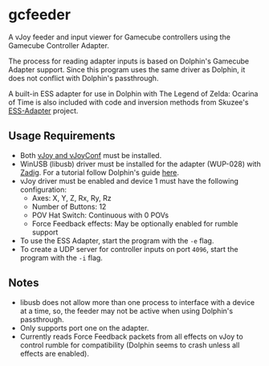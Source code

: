 # gcfeeder
A vJoy feeder and input viewer for Gamecube controllers using the Gamecube Controller Adapter.

The process for reading adapter inputs is based on Dolphin's Gamecube Adapter support.
Since this program uses the same driver as Dolphin, it does not conflict with Dolphin's passthrough.

A built-in ESS adapter for use in Dolphin with The Legend of Zelda: Ocarina of Time is also included
with code and inversion methods from Skuzee's [ESS-Adapter](https://github.com/Skuzee/ESS-Adapter)
project.

## Usage Requirements
* Both [vJoy and vJoyConf](https://github.com/jshafer817/vJoy) must be installed.
* WinUSB (libusb) driver must be installed for the adapter (WUP-028) with [Zadig](https://zadig.akeo.ie).
For a tutorial follow Dolphin's guide [here](https://dolphin-emu.org/docs/guides/how-use-official-gc-controller-adapter-wii-u).
* vJoy driver must be enabled and device 1 must have the following configuration:
    * Axes: X, Y, Z, Rx, Ry, Rz
    * Number of Buttons: 12
    * POV Hat Switch: Continuous with 0 POVs
    * Force Feedback effects: May be optionally enabled for rumble support
* To use the ESS Adapter, start the program with the `-e` flag.
* To create a UDP server for controller inputs on port `4096`, start the program with the `-i` flag.

## Notes
* libusb does not allow more than one process to interface with a device at a time, so, the feeder may not be active when using Dolphin's passthrough.
* Only supports port one on the adapter.
* Currently reads Force Feedback packets from all effects on vJoy to control rumble for compatibility (Dolphin seems to crash unless all effects are enabled).
